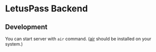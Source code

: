 # LetusPass Backend

## Development

You can start server with `air` command.
([air](https://github.com/air-verse/air) should be installed on your system.)